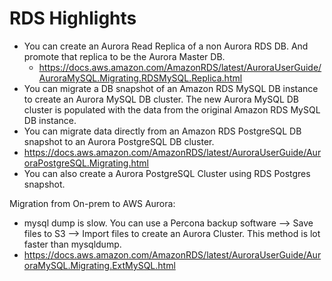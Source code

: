 # RDS Highlights 


- You can create an Aurora Read Replica of a non Aurora RDS DB. And promote that replica to be the Aurora Master DB. 
  - https://docs.aws.amazon.com/AmazonRDS/latest/AuroraUserGuide/AuroraMySQL.Migrating.RDSMySQL.Replica.html
- You can migrate a DB snapshot of an Amazon RDS MySQL DB instance to create an Aurora MySQL DB cluster. The new Aurora MySQL DB cluster is populated with the data from the original Amazon RDS MySQL DB instance. 
-  You can migrate data directly from an Amazon RDS PostgreSQL DB snapshot to an Aurora PostgreSQL DB cluster.
  - https://docs.aws.amazon.com/AmazonRDS/latest/AuroraUserGuide/AuroraPostgreSQL.Migrating.html
- You can also create a Aurora PostgreSQL Cluster using RDS Postgres snapshot. 



Migration from On-prem to AWS Aurora: 
- mysql dump is slow. You can use a Percona backup software --> Save files to S3 --> Import files to create an Aurora Cluster. This method is lot faster than mysqldump. 
- https://docs.aws.amazon.com/AmazonRDS/latest/AuroraUserGuide/AuroraMySQL.Migrating.ExtMySQL.html

